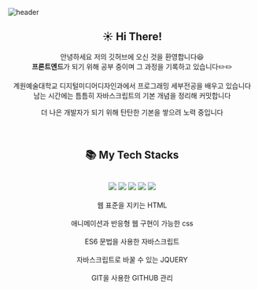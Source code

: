 ![header](https://capsule-render.vercel.app/api?type=waving&color=auto&height=200&text=🙋Welcome!&fontAlign=50&fontAlignY=40)

<div align = center>

## ☀️ Hi There!

안녕하세요 저의 깃허브에 오신 것을 환영합니다😆   
**프론트엔드**가 되기 위해 공부 중이며 그 과정을 기록하고 있습니다✏️✏️

계원예술대학교 디지털미디어디자인과에서 프로그래밍 세부전공을 배우고 있습니다 <br>
남는 시간에는 틈틈히 자바스크립트의 기본 개념을 정리해 커밋합니다

더 나은 개발자가 되기 위해 탄탄한 기본을 쌓으려 노력 중입니다
<br>
<br>
<br>

## 📚 My Tech Stacks
<br>
<img src="https://img.shields.io/badge/html5-E34F26?style=for-the-badge&logo=html5&logoColor=white">
<img src="https://img.shields.io/badge/css3-1572B6?style=for-the-badge&logo=css3&logoColor=white">
<img src="https://img.shields.io/badge/javascript-F7DF1E?style=for-the-badge&logo=javascript&logoColor=black">
<img src="https://img.shields.io/badge/jquery-0769AD?style=for-the-badge&logo=jquery&logoColor=white">
<img src="https://img.shields.io/badge/node.js-339933?style=for-the-badge&logo=Node.js&logoColor=white">
<br>
<br>
웹 표준을 지키는 HTML <br><br>
애니메이션과 반응형 웹 구현이 가능한 css <br><br>
ES6 문법을 사용한 자바스크립트 <br><br>
자바스크립트로 바꿀 수 있는 JQUERY <br><br>
GIT을 사용한 GITHUB 관리
<br>
<br>

<!-- ## 🌳🌳
<br>

![mazandi profile](http://mazandi.herokuapp.com/api?handle={handle}&theme=warm) -->

</div>
<!--
**yourwjd/yourwjd** is a ✨ _special_ ✨ repository because its `README.md` (this file) appears on your GitHub profile.

Here are some ideas to get you started:

- 🔭 I’m currently working on ...
- 🌱 I’m currently learning ...
- 👯 I’m looking to collaborate on ...
- 🤔 I’m looking for help with ...
- 💬 Ask me about ...
- 📫 How to reach me: ...
- 😄 Pronouns: ...
- ⚡ Fun fact: ...
-->

